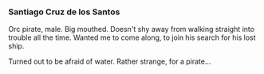 ### Santiago Cruz de los Santos
Orc pirate, male. Big mouthed. Doesn't shy away from walking straight into trouble all the time. Wanted me to come along, to join his search for his lost ship.

Turned out to be afraid of water. Rather strange, for a pirate...